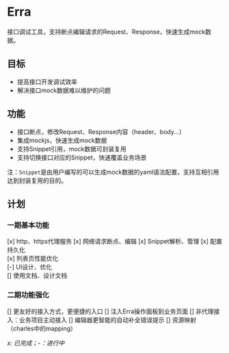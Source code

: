 # Erra

接口调试工具，支持断点编辑请求的Request、Response，快速生成mock数据。

## 目标
- 提高接口开发调试效率
- 解决接口mock数据难以维护的问题

## 功能
- 接口断点，修改Request、Response内容（header、body...）
- 集成mockjs，快速生成mock数据
- 支持Snippet引用，mock数据可封装复用
- 支持切换接口对应的Snippet，快速覆盖业务场景

注：`Snippet`是由用户编写的可以生成mock数据的yaml语法配置，支持互相引用达到封装复用的目的。

## 计划

### 一期基本功能
[x] http、https代理服务
[x] 网络请求断点、编辑
[x] Snippet解析、管理
[x] 配置持久化  
[x] 列表页性能优化  
[-] UI设计、优化  
[] 使用文档、设计文档

### 二期功能强化
[] 更友好的接入方式，更便捷的入口
  [] 注入Erra操作面板到业务页面
  [] 非代理接入：业务项目主动接入
[] 编辑器更智能的自动补全错误提示
[] 资源映射（charles中的mapping）


*x: 已完成；-：进行中*